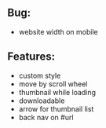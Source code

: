 ## Bug:
- website width on mobile

## Features:
- custom style
- move by scroll wheel
- thumbnail while loading
- downloadable
- arrow for thumbnail list
- back nav on #url